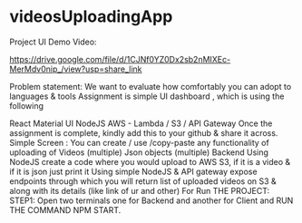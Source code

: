 # videosUploadingApp

Project UI Demo Video:

https://drive.google.com/file/d/1CJNf0YZ0Dx2sb2nMIXEc-MerMdv0nip_/view?usp=share_link

Problem statement: We want to evaluate how comfortably you can adopt to languages & tools Assignment is simple UI dashboard , which is using the following

React
Material UI
NodeJS
AWS - Lambda / S3 / API Gateway Once the assignment is complete, kindly add this to your github & share it across. Simple Screen : You can create / use /copy-paste any functionality of uploading of
Videos (multiple)
Json objects (multiple) Backend
Using NodeJS create a code where you would upload to AWS S3, if it is a video & if it is json just print it
Using simple NodeJS & API gateway expose endpoints through which you will return list of uploaded videos on S3 & along with its details (like link of ur and other)
For Run THE PROJECT: STEP1: Open two terminals one for Backend and another for Client and RUN THE COMMAND NPM START.
